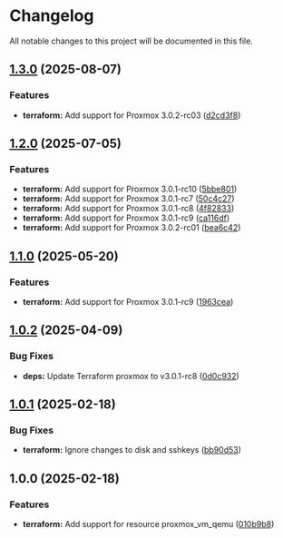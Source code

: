 # Changelog

All notable changes to this project will be documented in this file.

## [1.3.0](https://gitlab.com/terraform-child-modules-48151/terraform-proxmox-vm_qemu/compare/v1.2.0...v1.3.0) (2025-08-07)

### Features

* **terraform:** Add support for Proxmox 3.0.2-rc03 ([d2cd3f8](https://gitlab.com/terraform-child-modules-48151/terraform-proxmox-vm_qemu/commit/d2cd3f8c64ed90f128769909ee84143dafe1306f))

## [1.2.0](https://gitlab.com/terraform-child-modules-48151/terraform-proxmox-vm_qemu/compare/v1.1.0...v1.2.0) (2025-07-05)

### Features

* **terraform:** Add support for Proxmox 3.0.1-rc10 ([5bbe801](https://gitlab.com/terraform-child-modules-48151/terraform-proxmox-vm_qemu/commit/5bbe8012e2edb159e1e5dd43f38957e94cbf7791))
* **terraform:** Add support for Proxmox 3.0.1-rc7 ([50c4c27](https://gitlab.com/terraform-child-modules-48151/terraform-proxmox-vm_qemu/commit/50c4c271c77b44cec5ad970c5cd41adafbb2b23e))
* **terraform:** Add support for Proxmox 3.0.1-rc8 ([4f82833](https://gitlab.com/terraform-child-modules-48151/terraform-proxmox-vm_qemu/commit/4f82833c6a101c690da7a4b0c8df1273a8b7435e))
* **terraform:** Add support for Proxmox 3.0.1-rc9 ([ca116df](https://gitlab.com/terraform-child-modules-48151/terraform-proxmox-vm_qemu/commit/ca116df95449640523db89619838f10f897e4d5d))
* **terraform:** Add support for Proxmox 3.0.2-rc01 ([bea6c42](https://gitlab.com/terraform-child-modules-48151/terraform-proxmox-vm_qemu/commit/bea6c42c4ab25db53abfd6e9cffe295e30ff8711))

## [1.1.0](https://gitlab.com/terraform-child-modules-48151/terraform-proxmox-vm_qemu/compare/v1.0.2...v1.1.0) (2025-05-20)

### Features

* **terraform:** Add support for Proxmox 3.0.1-rc9 ([1963cea](https://gitlab.com/terraform-child-modules-48151/terraform-proxmox-vm_qemu/commit/1963cea818f6ffa3ad86b6ab03739fbb4576ea21))

## [1.0.2](https://gitlab.com/terraform-child-modules-48151/terraform-proxmox-vm_qemu/compare/v1.0.1...v1.0.2) (2025-04-09)

### Bug Fixes

* **deps:** Update Terraform proxmox to v3.0.1-rc8 ([0d0c932](https://gitlab.com/terraform-child-modules-48151/terraform-proxmox-vm_qemu/commit/0d0c932e0053ee3bf2bb2663f82e19b63d8df116))

## [1.0.1](https://gitlab.com/terraform-child-modules-48151/terraform-proxmox-vm_qemu/compare/v1.0.0...v1.0.1) (2025-02-18)

### Bug Fixes

* **terraform:** Ignore changes to disk and sshkeys ([bb90d53](https://gitlab.com/terraform-child-modules-48151/terraform-proxmox-vm_qemu/commit/bb90d53dbeb3848b7aa3554130a17e8567261a76))

## 1.0.0 (2025-02-18)

### Features

* **terraform:** Add support for resource proxmox_vm_qemu ([010b9b8](https://gitlab.com/terraform-child-modules-48151/terraform-proxmox-vm_qemu/commit/010b9b876b95de1b521a5ea1ec1b8cb9c3d8ef06))
